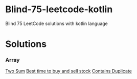 # Blind-75-leetcode-kotlin
Blind 75 LeetCode solutions with kotlin language

# Solutions
### Array
[Two Sum](https://github.com/Special-N9NE/Blind-75-leetcode-kotlin/blob/master/Solutions/TwoSum.kt)
[Best time to buy and sell stock](https://github.com/Special-N9NE/Blind-75-leetcode-kotlin/blob/master/Solutions/BestTimeToBuyAndSellStock.kt)
[Contains Duplicate](https://github.com/Special-N9NE/Blind-75-leetcode-kotlin/blob/master/Solutions/ContainsDuplicate.kt)


